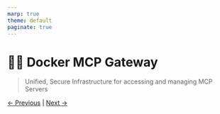 ```yaml
---
marp: true
theme: default
paginate: true
---
```

# 🐳📡 Docker MCP Gateway
> Unified, Secure Infrastructure for accessing and managing MCP Servers

[← Previous](../500-MODEL-CONTEXT-PROTOCOL/demos/007-demos.md) | [Next →](001-what-is-docker-mcp-gateway.md)
